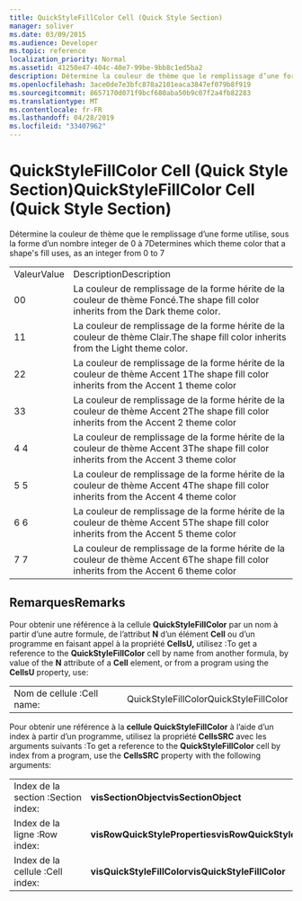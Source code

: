 ```yaml
---
title: QuickStyleFillColor Cell (Quick Style Section)
manager: soliver
ms.date: 03/09/2015
ms.audience: Developer
ms.topic: reference
localization_priority: Normal
ms.assetid: 41250e47-404c-40e7-99be-9bb8c1ed5ba2
description: Détermine la couleur de thème que le remplissage d’une forme utilise, sous la forme d’un nombre integer de 0 à 7
ms.openlocfilehash: 3ace0de7e3bfc878a2101eaca3847ef079b8f919
ms.sourcegitcommit: 8657170d071f9bcf680aba50b9c07f2a4fb82283
ms.translationtype: MT
ms.contentlocale: fr-FR
ms.lasthandoff: 04/28/2019
ms.locfileid: "33407962"
---
```

# <a name="quickstylefillcolor-cell-quick-style-section"></a><span data-ttu-id="6e360-103">QuickStyleFillColor Cell (Quick Style Section)</span><span class="sxs-lookup"><span data-stu-id="6e360-103">QuickStyleFillColor Cell (Quick Style Section)</span></span>

<span data-ttu-id="6e360-104">Détermine la couleur de thème que le remplissage d’une forme utilise, sous la forme d’un nombre integer de 0 à 7</span><span class="sxs-lookup"><span data-stu-id="6e360-104">Determines which theme color that a shape's fill uses, as an integer from 0 to 7</span></span>
  
|||
|:-----|:-----|
|<span data-ttu-id="6e360-105">Valeur</span><span class="sxs-lookup"><span data-stu-id="6e360-105">Value</span></span>  <br/> |<span data-ttu-id="6e360-106">Description</span><span class="sxs-lookup"><span data-stu-id="6e360-106">Description</span></span>  <br/> |
|<span data-ttu-id="6e360-107">0</span><span class="sxs-lookup"><span data-stu-id="6e360-107">0</span></span>  <br/> |<span data-ttu-id="6e360-108">La couleur de remplissage de la forme hérite de la couleur de thème Foncé.</span><span class="sxs-lookup"><span data-stu-id="6e360-108">The shape fill color inherits from the Dark theme color.</span></span>  <br/> |
|<span data-ttu-id="6e360-109">1</span><span class="sxs-lookup"><span data-stu-id="6e360-109">1</span></span>  <br/> |<span data-ttu-id="6e360-110">La couleur de remplissage de la forme hérite de la couleur de thème Clair.</span><span class="sxs-lookup"><span data-stu-id="6e360-110">The shape fill color inherits from the Light theme color.</span></span>  <br/> |
|<span data-ttu-id="6e360-111">2</span><span class="sxs-lookup"><span data-stu-id="6e360-111">2</span></span>  <br/> |<span data-ttu-id="6e360-112">La couleur de remplissage de la forme hérite de la couleur de thème Accent 1</span><span class="sxs-lookup"><span data-stu-id="6e360-112">The shape fill color inherits from the Accent 1 theme color</span></span>  <br/> |
|<span data-ttu-id="6e360-113">3</span><span class="sxs-lookup"><span data-stu-id="6e360-113">3</span></span>  <br/> |<span data-ttu-id="6e360-114">La couleur de remplissage de la forme hérite de la couleur de thème Accent 2</span><span class="sxs-lookup"><span data-stu-id="6e360-114">The shape fill color inherits from the Accent 2 theme color</span></span>  <br/> |
|<span data-ttu-id="6e360-115">4 </span><span class="sxs-lookup"><span data-stu-id="6e360-115">4</span></span>  <br/> |<span data-ttu-id="6e360-116">La couleur de remplissage de la forme hérite de la couleur de thème Accent 3</span><span class="sxs-lookup"><span data-stu-id="6e360-116">The shape fill color inherits from the Accent 3 theme color</span></span>  <br/> |
|<span data-ttu-id="6e360-117">5 </span><span class="sxs-lookup"><span data-stu-id="6e360-117">5</span></span>  <br/> |<span data-ttu-id="6e360-118">La couleur de remplissage de la forme hérite de la couleur de thème Accent 4</span><span class="sxs-lookup"><span data-stu-id="6e360-118">The shape fill color inherits from the Accent 4 theme color</span></span>  <br/> |
|<span data-ttu-id="6e360-119">6 </span><span class="sxs-lookup"><span data-stu-id="6e360-119">6</span></span>  <br/> |<span data-ttu-id="6e360-120">La couleur de remplissage de la forme hérite de la couleur de thème Accent 5</span><span class="sxs-lookup"><span data-stu-id="6e360-120">The shape fill color inherits from the Accent 5 theme color</span></span>  <br/> |
|<span data-ttu-id="6e360-121">7 </span><span class="sxs-lookup"><span data-stu-id="6e360-121">7</span></span>  <br/> |<span data-ttu-id="6e360-122">La couleur de remplissage de la forme hérite de la couleur de thème Accent 6</span><span class="sxs-lookup"><span data-stu-id="6e360-122">The shape fill color inherits from the Accent 6 theme color</span></span>  <br/> |
   
## <a name="remarks"></a><span data-ttu-id="6e360-123">Remarques</span><span class="sxs-lookup"><span data-stu-id="6e360-123">Remarks</span></span>

<span data-ttu-id="6e360-124">Pour obtenir une référence à la cellule **QuickStyleFillColor** par un nom à partir d’une autre formule, de l’attribut **N** d’un élément **Cell** ou d’un programme en faisant appel à la propriété **CellsU,** utilisez :</span><span class="sxs-lookup"><span data-stu-id="6e360-124">To get a reference to the **QuickStyleFillColor** cell by name from another formula, by value of the **N** attribute of a **Cell** element, or from a program using the **CellsU** property, use:</span></span> 
  
|||
|:-----|:-----|
| <span data-ttu-id="6e360-125">Nom de cellule :</span><span class="sxs-lookup"><span data-stu-id="6e360-125">Cell name:</span></span>  <br/> | <span data-ttu-id="6e360-126">QuickStyleFillColor</span><span class="sxs-lookup"><span data-stu-id="6e360-126">QuickStyleFillColor</span></span>  <br/> |
   
<span data-ttu-id="6e360-127">Pour obtenir une référence à la **cellule QuickStyleFillColor** à l’aide d’un index à partir d’un programme, utilisez la propriété **CellsSRC** avec les arguments suivants :</span><span class="sxs-lookup"><span data-stu-id="6e360-127">To get a reference to the **QuickStyleFillColor** cell by index from a program, use the **CellsSRC** property with the following arguments:</span></span> 
  
|||
|:-----|:-----|
| <span data-ttu-id="6e360-128">Index de la section :</span><span class="sxs-lookup"><span data-stu-id="6e360-128">Section index:</span></span>  <br/> |<span data-ttu-id="6e360-129">**visSectionObject**</span><span class="sxs-lookup"><span data-stu-id="6e360-129">**visSectionObject**</span></span> <br/> |
| <span data-ttu-id="6e360-130">Index de la ligne :</span><span class="sxs-lookup"><span data-stu-id="6e360-130">Row index:</span></span>  <br/> |<span data-ttu-id="6e360-131">**visRowQuickStyleProperties**</span><span class="sxs-lookup"><span data-stu-id="6e360-131">**visRowQuickStyleProperties**</span></span> <br/> |
| <span data-ttu-id="6e360-132">Index de la cellule :</span><span class="sxs-lookup"><span data-stu-id="6e360-132">Cell index:</span></span>  <br/> |<span data-ttu-id="6e360-133">**visQuickStyleFillColor**</span><span class="sxs-lookup"><span data-stu-id="6e360-133">**visQuickStyleFillColor**</span></span> <br/> |
   

